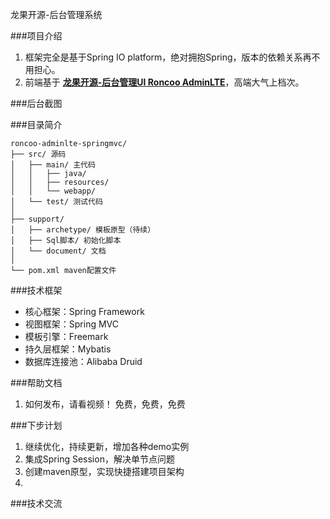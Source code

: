 龙果开源-后台管理系统


###项目介绍
1. 框架完全是基于Spring IO platform，绝对拥抱Spring，版本的依赖关系再不用担心。
2. 前端基于 **[龙果开源-后台管理UI Roncoo AdminLTE](https://github.com/roncoo/roncoo-adminLTE)**，高端大气上档次。


###后台截图


###目录简介
```
roncoo-adminlte-springmvc/
├── src/ 源码
│   ├── main/ 主代码
│   │   ├── java/
│   │   ├── resources/
│   │   └── webapp/
│   └── test/ 测试代码
│
├── support/ 
│   ├── archetype/ 模板原型（待续）
│   ├── Sql脚本/ 初始化脚本
│   └── document/ 文档
│
└── pom.xml maven配置文件

```


###技术框架
* 核心框架：Spring Framework
* 视图框架：Spring MVC
* 模板引擎：Freemark
* 持久层框架：Mybatis
* 数据库连接池：Alibaba Druid


###帮助文档
1. 如何发布，请看视频！ 免费，免费，免费


###下步计划
1. 继续优化，持续更新，增加各种demo实例
2. 集成Spring Session，解决单节点问题
3. 创建maven原型，实现快捷搭建项目架构
4. 


###技术交流

